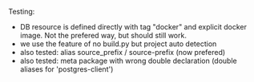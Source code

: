 Testing:

-   DB resource is defined directly with tag "docker" and explicit docker image. Not the prefered way, but should still work.
-   we use the feature of no build.py but project auto detection
-   also tested: alias source_prefix / source-prefix (now prefered)
-   also tested: meta package with wrong double declaration (double aliases for 'postgres-client')
